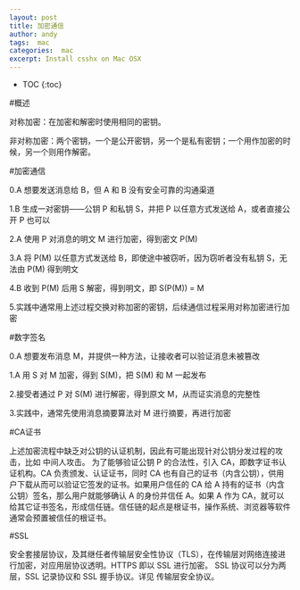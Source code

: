```yaml
---
layout: post
title: 加密通信
author: andy
tags:  mac
categories:  mac
excerpt: Install csshx on Mac OSX
---
```


* TOC
{:toc}

#概述

对称加密：在加密和解密时使用相同的密钥。

非对称加密：两个密钥，一个是公开密钥，另一个是私有密钥；一个用作加密的时候，另一个则用作解密。

#加密通信

0.A 想要发送消息给 B，但 A 和 B 没有安全可靠的沟通渠道

1.B 生成一对密钥——公钥 P 和私钥 S，并把 P 以任意方式发送给 A，或者直接公开 P 也可以

2.A 使用 P 对消息的明文 M 进行加密，得到密文 P(M)

3.A 将 P(M) 以任意方式发送给 B，即使途中被窃听，因为窃听者没有私钥 S，无法由 P(M) 得到明文

4.B 收到 P(M) 后用 S 解密，得到明文，即 S(P(M)) = M

5.实践中通常用上述过程交换对称加密的密钥，后续通信过程采用对称加密进行加密

#数字签名

0.A 想要发布消息 M，并提供一种方法，让接收者可以验证消息未被篡改

1.A 用 S 对 M 加密，得到 S(M)，把 S(M) 和 M 一起发布

2.接受者通过 P 对 S(M) 进行解密，得到原文 M，从而证实消息的完整性

3.实践中，通常先使用消息摘要算法对 M 进行摘要，再进行加密

#CA证书

上述加密流程中缺乏对公钥的认证机制，因此有可能出现针对公钥分发过程的攻击，比如 中间人攻击。
为了能够验证公钥 P 的合法性，引入 CA，即数字证书认证机构。CA 负责颁发、认证证书，同时 CA 也有自己的证书（内含公钥），供用户下载从而可以验证它签发的证书。如果用户信任的 CA 给 A 持有的证书（内含公钥）签名，那么用户就能够确认 A 的身份并信任 A。如果 A 作为 CA，就可以给其它证书签名，形成信任链。信任链的起点是根证书，操作系统、浏览器等软件通常会预置被信任的根证书。

#SSL

安全套接层协议，及其继任者传输层安全性协议（TLS），在传输层对网络连接进行加密，对应用层协议透明。HTTPS 即以 SSL 进行加密。
SSL 协议可以分为两层，SSL 记录协议和 SSL 握手协议。详见 传输层安全协议。

